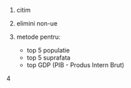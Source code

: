 1) citim
2) elimini non-ue

3) metode pentru:
    - top 5 populatie
    - top 5 suprafata
    - top GDP (PIB - Produs Intern Brut)

4